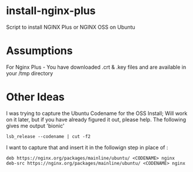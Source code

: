 # install-nginx-plus
Script to install NGINX Plus or NGINX OSS on Ubuntu

# Assumptions
For Nginx Plus - You have downloaded .crt & .key files and are available in your /tmp directory

# Other Ideas
I was trying to capture the Ubuntu Codename for the OSS Install; 
Will work on it later, but if you have already figured it out, please help. 
The following gives me output 'bionic'

```
lsb_release --codename | cut -f2
```

I want to capture that and insert it in the followign step in place of <CODENAME>:

```
deb https://nginx.org/packages/mainline/ubuntu/ <CODENAME> nginx
deb-src https://nginx.org/packages/mainline/ubuntu/ <CODENAME> nginx
```

